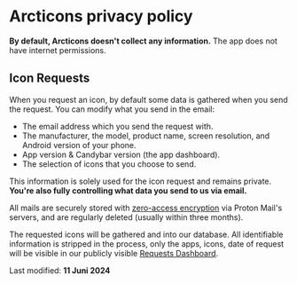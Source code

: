# Arcticons privacy policy

**By default, Arcticons doesn't collect any information.** The app does not have internet permissions.

## Icon Requests

When you request an icon, by default some data is gathered when you send the request.
You can modify what you send in the email:

- The email address which you send the request with.
- The manufacturer, the model, product name, screen resolution, and Android version of your phone.
- App version & Candybar version (the app dashboard).
- The selection of icons that you choose to send.

This information is solely used for the icon request and remains private. **You're also fully controlling what data you send to us via email.**

All mails are securely stored with [zero-access encryption](https://proton.me/security/zero-access-encryption) via Proton Mail's servers, and are regularly deleted (usually within three months).

The requested icons will be gathered and into our database. All identifiable information is stripped in the process, only the apps, icons, date of request will be visible in our publicly visible [Requests Dashboard](https://arcticons-team.github.io/Arcticons/requests.html).

Last modified:
**11 Juni 2024**